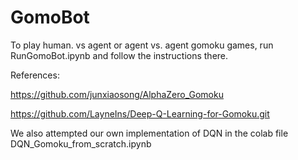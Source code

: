 # GomoBot

To play human. vs agent or agent vs. agent gomoku games, run RunGomoBot.ipynb and follow the instructions there.




References:

https://github.com/junxiaosong/AlphaZero_Gomoku

https://github.com/LayneIns/Deep-Q-Learning-for-Gomoku.git

We also attempted our own implementation of DQN in the colab file DQN_Gomoku_from_scratch.ipynb
